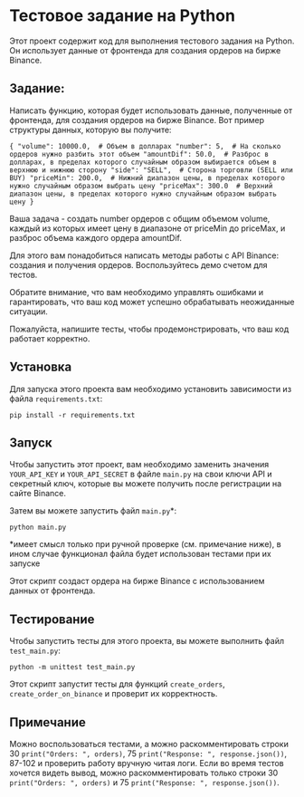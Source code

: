 # Тестовое задание на Python

Этот проект содержит код для выполнения тестового задания на Python. Он использует данные от фронтенда для создания ордеров на бирже Binance.

## Задание:

Написать функцию, которая будет использовать данные, полученные от фронтенда, для создания ордеров на бирже Binance. Вот пример структуры данных, которую вы получите:

`{
   "volume": 10000.0,  # Объем в долларах
   "number": 5,  # На сколько ордеров нужно разбить этот объем
   "amountDif": 50.0,  # Разброс в долларах, в пределах которого случайным образом выбирается объем в верхнюю и нижнюю сторону
   "side": "SELL",  # Сторона торговли (SELL или BUY)
   "priceMin": 200.0,  # Нижний диапазон цены, в пределах которого нужно случайным образом выбрать цену
   "priceMax": 300.0  # Верхний диапазон цены, в пределах которого нужно случайным образом выбрать цену
}`


Ваша задача - создать number ордеров с общим объемом volume, каждый из которых имеет цену в диапазоне от priceMin до priceMax, и разброс объема каждого ордера amountDif.


Для этого вам понадобиться написать методы работы с API Binance: создания и получения ордеров. Воспользуйтесь демо счетом для тестов.


Обратите внимание, что вам необходимо управлять ошибками и гарантировать, что ваш код может успешно обрабатывать неожиданные ситуации.


Пожалуйста, напишите тесты, чтобы продемонстрировать, что ваш код работает корректно.

## Установка

Для запуска этого проекта вам необходимо установить зависимости из файла `requirements.txt`:

`pip install -r requirements.txt`


## Запуск

Чтобы запустить этот проект, вам необходимо заменить значения `YOUR_API_KEY` и `YOUR_API_SECRET` в файле `main.py` на свои ключи API и секретный ключ, которые вы можете получить после регистрации на сайте Binance.

Затем вы можете запустить файл `main.py`*:

`python main.py`

*имеет смысл только при ручной проверке (см. примечание ниже), в ином случае функционал файла будет использован тестами при их запуске


Этот скрипт создаст ордера на бирже Binance с использованием данных от фронтенда.

## Тестирование

Чтобы запустить тесты для этого проекта, вы можете выполнить файл `test_main.py`:

`python -m unittest test_main.py`


Этот скрипт запустит тесты для функций `create_orders`, `create_order_on_binance` и проверит их корректность.

## Примечание

Можно воспользоваться тестами, а можно раскомментировать строки 30 `print("Orders: ", orders)`, 75 `print("Response: ", response.json())`, 87-102 и проверить работу вручную читая логи.
Если во время тестов хочется видеть вывод, можно раскомментировать только строки 30 `print("Orders: ", orders)` и 75 `print("Response: ", response.json())`.